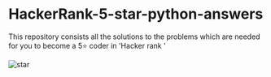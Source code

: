 # HackerRank-5-star-python-answers 
This repository consists all the solutions to the problems which are needed for you to become a 5⭐ coder in 'Hacker rank '


![star](https://github.com/Anishpuj/HackerRank-5-star-python-answer/assets/98417394/d68735d6-da39-4b65-aa2a-9ddd480ab4e1)

